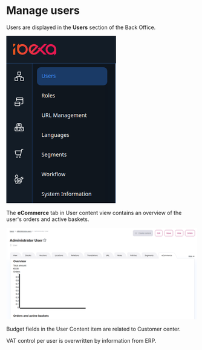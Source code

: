 # Manage users

Users are displayed in the **Users** section of the Back Office.

![](img/users_menu.png)

The **eCommerce** tab in User content view contains an overview of the user's orders and active baskets.

![](img/user_detaild_view.png)

Budget fields in the User Content item are related to Customer center.

VAT control per user is overwritten by information from ERP.
